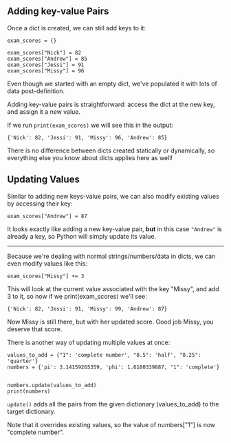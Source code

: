 ## Adding key-value Pairs

Once a dict is created, we can still add keys to it:


```
exam_scores = {}

exam_scores["Nick"] = 82
exam_scores["Andrew"] = 85
exam_scores["Jessi"] = 91
exam_scores["Missy"] = 96
```

Even though we started with an empty dict, we've populated it with lots of data post-definition.

Adding key-value pairs is straightforward: access the dict at the new key, and assign it a new value.



If we run `print(exam_scores)` we will see this in the output:


```
{'Nick': 82, 'Jessi': 91, 'Missy': 96, 'Andrew': 85}
```

There is no difference between dicts created statically or dynamically, so everything else you know about dicts applies here as well!





## Updating Values



Similar to adding new keys-value pairs, we can also modify existing values by accessing their key:


```
exam_scores["Andrew"] = 87
```

It looks exactly like adding a new key-value pair, **but** in this case `"Andrew"` is already a key, so Python will simply update its value.

<hr/>



Because we're dealing with normal strings/numbers/data in dicts, we can even modify values like this:


```
exam_scores["Missy"] += 3
```

This will look at the current value associated with the key "Missy", and add 3 to it, so now if we print(exam_scores) we'll see:


```
{'Nick': 82, 'Jessi': 91, 'Missy': 99, 'Andrew': 87}
```

Now Missy is still there, but with her updated score. Good job Missy, you deserve that score.



There is another way of updating multiple values at once:
```
values_to_add = {"1": 'complete number', "0.5": 'half', "0.25": 'quarter'}
numbers = {'pi': 3.14159265359, 'phi': 1.6180339887, "1": 'complete'}


numbers.update(values_to_add)
print(numbers)
```

`update()` adds all the pairs from the given dictionary (values_to_add) to the target dictionary.

Note that it overrides existing values, so the value of numbers["1"] is now "complete number".